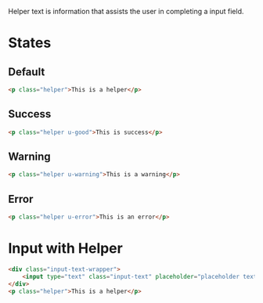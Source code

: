 Helper text is information that assists the user in completing a input field.

# States
## Default
```html
<p class="helper">This is a helper</p>
```
## Success
```html
<p class="helper u-good">This is success</p>
```
## Warning
```html
<p class="helper u-warning">This is a warning</p>
```
## Error
```html
<p class="helper u-error">This is an error</p>
```

# Input with Helper

```html
<div class="input-text-wrapper">
    <input type="text" class="input-text" placeholder="placeholder text">
</div>
<p class="helper">This is a helper</p>
```
